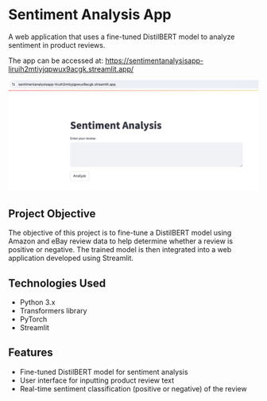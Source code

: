 # Sentiment Analysis App

A web application that uses a fine-tuned DistilBERT model to analyze sentiment in product reviews.

The app can be accessed at: https://sentimentanalysisapp-liruih2mtiyjqpwux9acgk.streamlit.app/

![Alt Text](appscreen.png)

## Project Objective

The objective of this project is to fine-tune a DistilBERT model using Amazon and eBay review data to help determine whether a review is positive or negative. The trained model is then integrated into a web application developed using Streamlit.

## Technologies Used

- Python 3.x
- Transformers library
- PyTorch
- Streamlit

## Features

- Fine-tuned DistilBERT model for sentiment analysis
- User interface for inputting product review text
- Real-time sentiment classification (positive or negative) of the review
